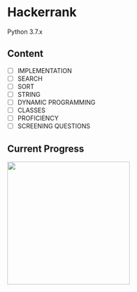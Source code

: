 # Hackerrank
Python 3.7.x

## Content 
- [ ] IMPLEMENTATION
- [ ] SEARCH
- [ ] SORT
- [ ] STRING
- [ ] DYNAMIC PROGRAMMING
- [ ] CLASSES
- [ ] PROFICIENCY
- [ ] SCREENING QUESTIONS

## Current Progress
<img src="https://i.imgur.com/plOjGAX.png" width="280">
